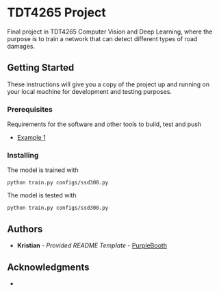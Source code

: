 # TDT4265 Project

Final project in TDT4265 Computer Vision and Deep Learning, where the purpose is to train a network that can detect different types of road damages.

## Getting Started

These instructions will give you a copy of the project up and running on
your local machine for development and testing purposes.

### Prerequisites

Requirements for the software and other tools to build, test and push

- [Example 1](https://pytorch.org)

### Installing

The model is trained with

    python train.py configs/ssd300.py

The model is tested with

    python train.py configs/ssd300.py

## Authors

- **Kristian** - _Provided README Template_ -
  [PurpleBooth](https://jegerud.github.io)

## Acknowledgments

-
